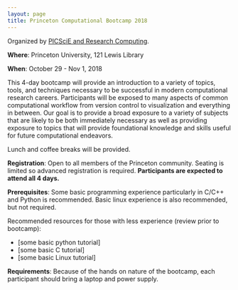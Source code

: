 ```yaml
---
layout: page
title: Princeton Computational Bootcamp 2018
---
```


Organized by [PICSciE and Research Computing](https://www.princeton.edu/researchcomputing).

**Where**: Princeton University, 121 Lewis Library

**When**: October 29 - Nov 1, 2018

This 4-day bootcamp will provide an introduction to a variety of topics, tools, and techniques necessary to be successful in modern computational research careers.  Participants will be exposed to many aspects of common computational workflow from version control to visualization and everything in between. Our goal is to provide a broad exposure to a variety of subjects that are likely to be both immediately necessary as well as providing exposure to topics that will provide foundational knowledge and skills useful for future computational endeavors.

Lunch and coffee breaks will be provided. 

**Registration**: Open to all members of the Princeton community. Seating is limited so advanced registration is required. **Participants are expected to attend all 4 days.**

**Prerequisites**: Some basic programming experience particularly in C/C++ and Python is recommended. Basic linux experience is also recommended, but not required.  

Recommended resources for those with less experience (review prior to bootcamp):
* [some basic python tutorial]
* [some basic C tutorial]
* [some basic Linux tutorial]

**Requirements**: Because of the hands on nature of the bootcamp, each participant should bring a laptop and power supply.  

